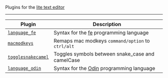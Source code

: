 Plugins for the [lite text editor](https://github.com/rxi/lite)

---

Plugin | Description
-------|-----------------------------------------
[`language_fe`](language_fe.lua?raw=1) | Syntax for the [fe](https://github.com/rxi/fe) programming language
[`macmodkeys`](macmodkeys.lua?raw=1) | Remaps mac modkeys `command/option` to `ctrl/alt`
[`togglesnakecamel`](togglesnakecamel.lua?raw=1) | Toggles symbols between snake\_case and camelCase
[`language_odin`](language_odin.lua?raw=1) | Syntax for the [Odin](https://github.com/odin-lang/Odin) programming language
